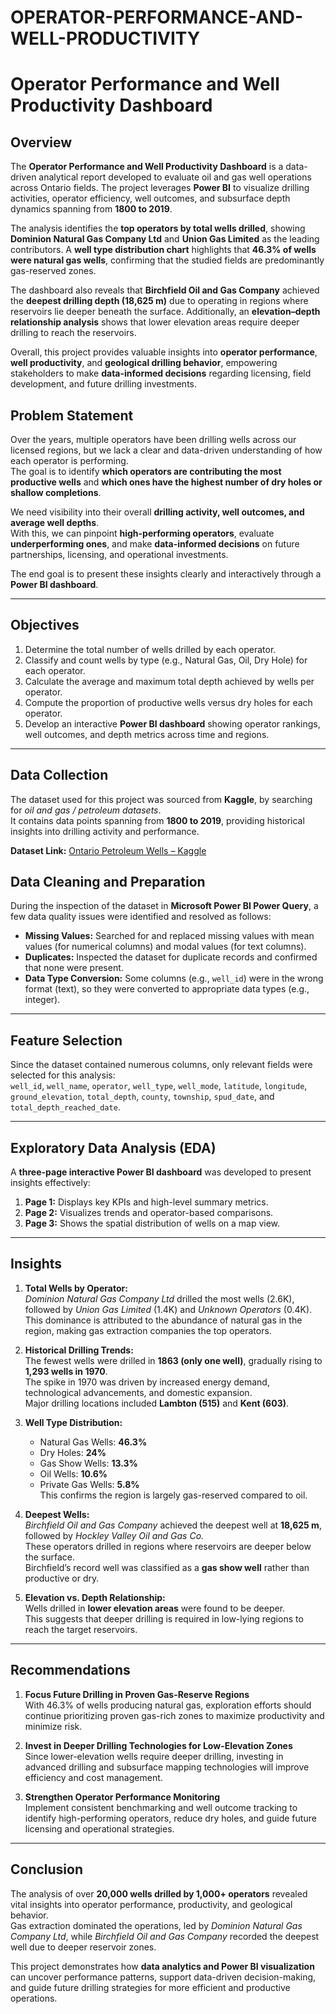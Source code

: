 # OPERATOR-PERFORMANCE-AND-WELL-PRODUCTIVITY

# Operator Performance and Well Productivity Dashboard

## Overview
The **Operator Performance and Well Productivity Dashboard** is a data-driven analytical report developed to evaluate oil and gas well operations across Ontario fields. The project leverages **Power BI** to visualize drilling activities, operator efficiency, well outcomes, and subsurface depth dynamics spanning from **1800 to 2019**.

The analysis identifies the **top operators by total wells drilled**, showing **Dominion Natural Gas Company Ltd** and **Union Gas Limited** as the leading contributors. A **well type distribution chart** highlights that **46.3% of wells were natural gas wells**, confirming that the studied fields are predominantly gas-reserved zones.

The dashboard also reveals that **Birchfield Oil and Gas Company** achieved the **deepest drilling depth (18,625 m)** due to operating in regions where reservoirs lie deeper beneath the surface. Additionally, an **elevation–depth relationship analysis** shows that lower elevation areas require deeper drilling to reach the reservoirs.

Overall, this project provides valuable insights into **operator performance**, **well productivity**, and **geological drilling behavior**, empowering stakeholders to make **data-informed decisions** regarding licensing, field development, and future drilling investments.

## Problem Statement
Over the years, multiple operators have been drilling wells across our licensed regions, but we lack a clear and data-driven understanding of how each operator is performing.  
The goal is to identify **which operators are contributing the most productive wells** and **which ones have the highest number of dry holes or shallow completions**.  

We need visibility into their overall **drilling activity, well outcomes, and average well depths**.  
With this, we can pinpoint **high-performing operators**, evaluate **underperforming ones**, and make **data-informed decisions** on future partnerships, licensing, and operational investments.  

The end goal is to present these insights clearly and interactively through a **Power BI dashboard**.

---

## Objectives
1. Determine the total number of wells drilled by each operator.  
2. Classify and count wells by type (e.g., Natural Gas, Oil, Dry Hole) for each operator.  
3. Calculate the average and maximum total depth achieved by wells per operator.  
4. Compute the proportion of productive wells versus dry holes for each operator.  
5. Develop an interactive **Power BI dashboard** showing operator rankings, well outcomes, and depth metrics across time and regions.  

---

## Data Collection
The dataset used for this project was sourced from **Kaggle**, by searching for *oil and gas / petroleum datasets*.  
It contains data points spanning from **1800 to 2019**, providing historical insights into drilling activity and performance.  

**Dataset Link:** [Ontario Petroleum Wells – Kaggle](https://www.kaggle.com/datasets/vaishnavivenkatesan/ontario-petroleum-wells)

## Data Cleaning and Preparation
During the inspection of the dataset in **Microsoft Power BI Power Query**, a few data quality issues were identified and resolved as follows:

- **Missing Values:** Searched for and replaced missing values with mean values (for numerical columns) and modal values (for text columns).  
- **Duplicates:** Inspected the dataset for duplicate records and confirmed that none were present.  
- **Data Type Conversion:** Some columns (e.g., `well_id`) were in the wrong format (text), so they were converted to appropriate data types (e.g., integer).

---

## Feature Selection
Since the dataset contained numerous columns, only relevant fields were selected for this analysis:  
`well_id`, `well_name`, `operator`, `well_type`, `well_mode`, `latitude`, `longitude`, `ground_elevation`, `total_depth`, `county`, `township`, `spud_date`, and `total_depth_reached_date`.

---

## Exploratory Data Analysis (EDA)
A **three-page interactive Power BI dashboard** was developed to present insights effectively:
1. **Page 1:** Displays key KPIs and high-level summary metrics.  
2. **Page 2:** Visualizes trends and operator-based comparisons.  
3. **Page 3:** Shows the spatial distribution of wells on a map view.

---

## Insights

1. **Total Wells by Operator:**  
   *Dominion Natural Gas Company Ltd* drilled the most wells (2.6K), followed by *Union Gas Limited* (1.4K) and *Unknown Operators* (0.4K).  
   This dominance is attributed to the abundance of natural gas in the region, making gas extraction companies the top operators.

2. **Historical Drilling Trends:**  
   The fewest wells were drilled in **1863 (only one well)**, gradually rising to **1,293 wells in 1970**.  
   The spike in 1970 was driven by increased energy demand, technological advancements, and domestic expansion.  
   Major drilling locations included **Lambton (515)** and **Kent (603)**.

3. **Well Type Distribution:**  
   - Natural Gas Wells: **46.3%**  
   - Dry Holes: **24%**  
   - Gas Show Wells: **13.3%**  
   - Oil Wells: **10.6%**  
   - Private Gas Wells: **5.8%**  
   This confirms the region is largely gas-reserved compared to oil.

4. **Deepest Wells:**  
   *Birchfield Oil and Gas Company* achieved the deepest well at **18,625 m**, followed by *Hockley Valley Oil and Gas Co.*  
   These operators drilled in regions where reservoirs are deeper below the surface.  
   Birchfield’s record well was classified as a **gas show well** rather than productive or dry.

5. **Elevation vs. Depth Relationship:**  
   Wells drilled in **lower elevation areas** were found to be deeper.  
   This suggests that deeper drilling is required in low-lying regions to reach the target reservoirs.

---

## Recommendations

1. **Focus Future Drilling in Proven Gas-Reserve Regions**  
   With 46.3% of wells producing natural gas, exploration efforts should continue prioritizing proven gas-rich zones to maximize productivity and minimize risk.

2. **Invest in Deeper Drilling Technologies for Low-Elevation Zones**  
   Since lower-elevation wells require deeper drilling, investing in advanced drilling and subsurface mapping technologies will improve efficiency and cost management.

3. **Strengthen Operator Performance Monitoring**  
   Implement consistent benchmarking and well outcome tracking to identify high-performing operators, reduce dry holes, and guide future licensing and operational strategies.

---

## Conclusion
The analysis of over **20,000 wells drilled by 1,000+ operators** revealed vital insights into operator performance, productivity, and geological behavior.  
Gas extraction dominated the operations, led by *Dominion Natural Gas Company Ltd*, while *Birchfield Oil and Gas Company* recorded the deepest well due to deeper reservoir zones.  

This project demonstrates how **data analytics and Power BI visualization** can uncover performance patterns, support data-driven decision-making, and guide future drilling strategies for more efficient and productive operations.


